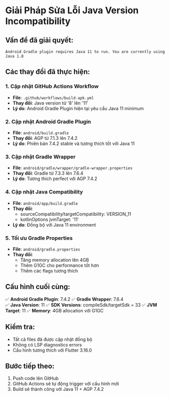 # Giải Pháp Sửa Lỗi Java Version Incompatibility

## Vấn đề đã giải quyết:
```
Android Gradle plugin requires Java 11 to run. You are currently using Java 1.8
```

## Các thay đổi đã thực hiện:

### 1. Cập nhật GitHub Actions Workflow
- **File**: `.github/workflows/build-apk.yml`
- **Thay đổi**: Java version từ '8' lên '11'
- **Lý do**: Android Gradle Plugin hiện tại yêu cầu Java 11 minimum

### 2. Cập nhật Android Gradle Plugin
- **File**: `android/build.gradle`
- **Thay đổi**: AGP từ 7.1.3 lên 7.4.2
- **Lý do**: Phiên bản 7.4.2 stable và tương thích tốt với Java 11

### 3. Cập nhật Gradle Wrapper
- **File**: `android/gradle/wrapper/gradle-wrapper.properties`
- **Thay đổi**: Gradle từ 7.3.3 lên 7.6.4
- **Lý do**: Tương thích perfect với AGP 7.4.2

### 4. Cập nhật Java Compatibility
- **File**: `android/app/build.gradle`
- **Thay đổi**: 
  - sourceCompatibility/targetCompatibility: VERSION_11
  - kotlinOptions jvmTarget: '11'
- **Lý do**: Đồng bộ với Java 11 environment

### 5. Tối ưu Gradle Properties
- **File**: `android/gradle.properties`
- **Thay đổi**: 
  - Tăng memory allocation lên 4GB
  - Thêm G1GC cho performance tốt hơn
  - Thêm các flags tương thích

## Cấu hình cuối cùng:
✅ **Android Gradle Plugin**: 7.4.2
✅ **Gradle Wrapper**: 7.6.4  
✅ **Java Version**: 11
✅ **SDK Versions**: compileSdk/targetSdk = 33
✅ **JVM Target**: 11
✅ **Memory**: 4GB allocation với G1GC

## Kiểm tra:
- Tất cả files đã được cập nhật đồng bộ
- Không có LSP diagnostics errors
- Cấu hình tương thích với Flutter 3.16.0

## Bước tiếp theo:
1. Push code lên GitHub
2. GitHub Actions sẽ tự động trigger với cấu hình mới
3. Build sẽ thành công với Java 11 + AGP 7.4.2